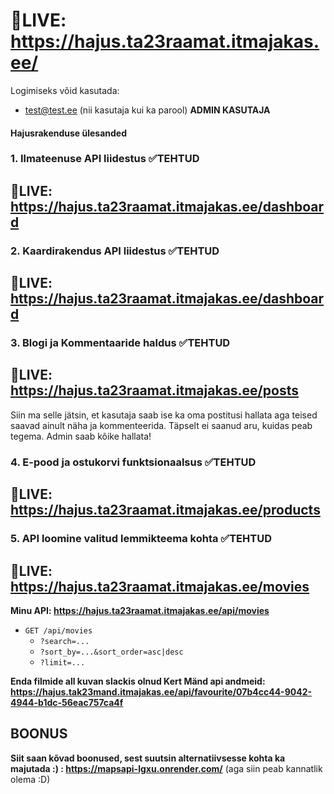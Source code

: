 # :door:LIVE: https://hajus.ta23raamat.itmajakas.ee/
Logimiseks võid kasutada: 
- test@test.ee (nii kasutaja kui ka parool) **ADMIN KASUTAJA**


#### **Hajusrakenduse ülesanded**

### **1. Ilmateenuse API liidestus**  :white_check_mark:TEHTUD
## :door:LIVE: https://hajus.ta23raamat.itmajakas.ee/dashboard


### **2. Kaardirakendus API liidestus** :white_check_mark:TEHTUD
## :door:LIVE: https://hajus.ta23raamat.itmajakas.ee/dashboard

### **3. Blogi ja Kommentaaride haldus** :white_check_mark:TEHTUD
## :door:LIVE: https://hajus.ta23raamat.itmajakas.ee/posts
Siin ma selle jätsin, et kasutaja saab ise ka oma postitusi hallata aga teised saavad ainult näha ja kommenteerida. Täpselt ei saanud aru, kuidas peab tegema. Admin saab kõike hallata!

### **4. E-pood ja ostukorvi funktsionaalsus** :white_check_mark:TEHTUD
## :door:LIVE: https://hajus.ta23raamat.itmajakas.ee/products

### **5. API loomine valitud lemmikteema kohta** :white_check_mark:TEHTUD
## :door:LIVE: https://hajus.ta23raamat.itmajakas.ee/movies

**Minu API: https://hajus.ta23raamat.itmajakas.ee/api/movies**
- `GET /api/movies`
  - `?search=...`
  - `?sort_by=...&sort_order=asc|desc`
  - `?limit=...`

**Enda filmide all kuvan slackis olnud Kert Mänd api andmeid: https://hajus.tak23mand.itmajakas.ee/api/favourite/07b4cc44-9042-4944-b1dc-56eac757ca4f**

## BOONUS
**Siit saan kõvad boonused, sest suutsin alternatiivsesse kohta ka majutada :) : https://mapsapi-lgxu.onrender.com/** (aga siin peab kannatlik olema :D)

